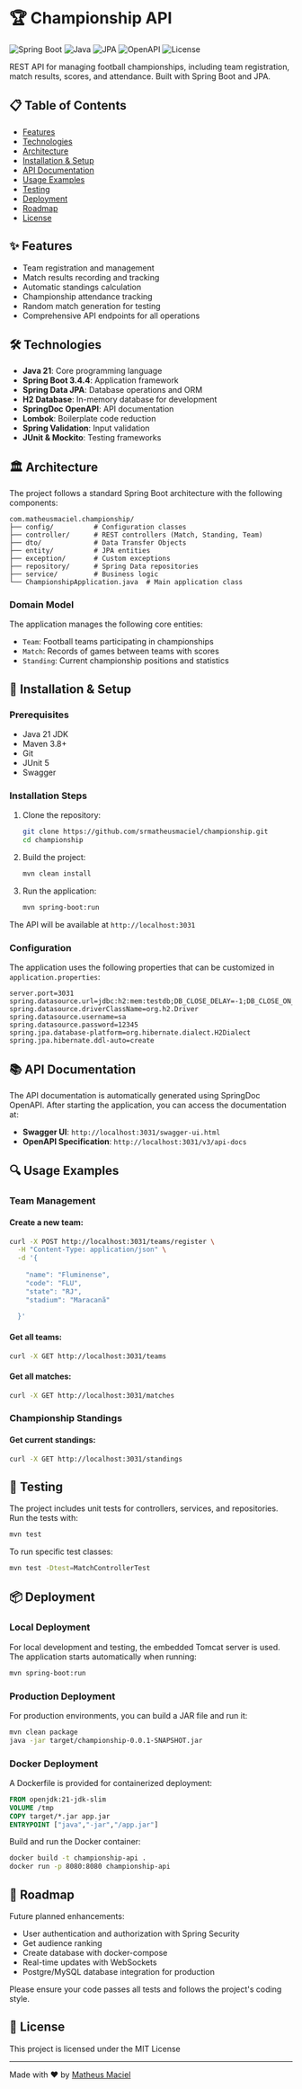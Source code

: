 # 🏆 Championship API

![Spring Boot](https://img.shields.io/badge/Spring_Boot-3.4.4-green.svg)
![Java](https://img.shields.io/badge/Java-21-orange.svg)
![JPA](https://img.shields.io/badge/JPA-Hibernate-blue.svg)
![OpenAPI](https://img.shields.io/badge/OpenAPI-3.0-brightgreen.svg)
![License](https://img.shields.io/badge/License-MIT-blue.svg)

REST API for managing football championships, including team registration, match results, scores, and attendance. Built with Spring Boot and JPA.

## 📋 Table of Contents

- [Features](#-features)
- [Technologies](#-technologies)
- [Architecture](#-architecture)
- [Installation & Setup](#-installation--setup)
- [API Documentation](#-api-documentation)
- [Usage Examples](#-usage-examples)
- [Testing](#-testing)
- [Deployment](#-deployment)
- [Roadmap](#-roadmap)
- [License](#-license)

## ✨ Features

- Team registration and management
- Match results recording and tracking
- Automatic standings calculation
- Championship attendance tracking
- Random match generation for testing
- Comprehensive API endpoints for all operations

## 🛠️ Technologies

- **Java 21**: Core programming language
- **Spring Boot 3.4.4**: Application framework
- **Spring Data JPA**: Database operations and ORM
- **H2 Database**: In-memory database for development
- **SpringDoc OpenAPI**: API documentation
- **Lombok**: Boilerplate code reduction
- **Spring Validation**: Input validation
- **JUnit & Mockito**: Testing frameworks

## 🏛️ Architecture

The project follows a standard Spring Boot architecture with the following components:

```
com.matheusmaciel.championship/
├── config/          # Configuration classes
├── controller/      # REST controllers (Match, Standing, Team)
├── dto/             # Data Transfer Objects
├── entity/          # JPA entities 
├── exception/       # Custom exceptions
├── repository/      # Spring Data repositories
├── service/         # Business logic
└── ChampionshipApplication.java  # Main application class
```

### Domain Model

The application manages the following core entities:
- `Team`: Football teams participating in championships
- `Match`: Records of games between teams with scores
- `Standing`: Current championship positions and statistics

## 🚀 Installation & Setup

### Prerequisites

- Java 21 JDK
- Maven 3.8+
- Git
- JUnit 5
- Swagger

### Installation Steps

1. Clone the repository:
   ```bash
   git clone https://github.com/srmatheusmaciel/championship.git
   cd championship
   ```

2. Build the project:
   ```bash
   mvn clean install
   ```

3. Run the application:
   ```bash
   mvn spring-boot:run
   ```

The API will be available at `http://localhost:3031`

### Configuration

The application uses the following properties that can be customized in `application.properties`:

```properties
server.port=3031
spring.datasource.url=jdbc:h2:mem:testdb;DB_CLOSE_DELAY=-1;DB_CLOSE_ON_EXIT=FALSE
spring.datasource.driverClassName=org.h2.Driver
spring.datasource.username=sa
spring.datasource.password=12345
spring.jpa.database-platform=org.hibernate.dialect.H2Dialect
spring.jpa.hibernate.ddl-auto=create
```

## 📚 API Documentation

The API documentation is automatically generated using SpringDoc OpenAPI. After starting the application, you can access the documentation at:

- **Swagger UI**: `http://localhost:3031/swagger-ui.html`
- **OpenAPI Specification**: `http://localhost:3031/v3/api-docs`

## 🔍 Usage Examples

### Team Management

#### Create a new team:

```bash
curl -X POST http://localhost:3031/teams/register \
  -H "Content-Type: application/json" \
  -d '{
    
    "name": "Fluminense",
    "code": "FLU",
    "state": "RJ",
    "stadium": "Maracanã"
  
  }'
```

#### Get all teams:

```bash
curl -X GET http://localhost:3031/teams
```

#### Get all matches:

```bash
curl -X GET http://localhost:3031/matches
```

### Championship Standings

#### Get current standings:

```bash
curl -X GET http://localhost:3031/standings
```

## 🧪 Testing

The project includes unit tests for controllers, services, and repositories. Run the tests with:

```bash
mvn test
```

To run specific test classes:

```bash
mvn test -Dtest=MatchControllerTest
```

## 📦 Deployment

### Local Deployment

For local development and testing, the embedded Tomcat server is used. The application starts automatically when running:

```bash
mvn spring-boot:run
```

### Production Deployment

For production environments, you can build a JAR file and run it:

```bash
mvn clean package
java -jar target/championship-0.0.1-SNAPSHOT.jar
```

### Docker Deployment

A Dockerfile is provided for containerized deployment:

```dockerfile
FROM openjdk:21-jdk-slim
VOLUME /tmp
COPY target/*.jar app.jar
ENTRYPOINT ["java","-jar","/app.jar"]
```

Build and run the Docker container:

```bash
docker build -t championship-api .
docker run -p 8080:8080 championship-api
```

## 🔮 Roadmap

Future planned enhancements:

- User authentication and authorization with Spring Security
- Get audience ranking
- Create database with docker-compose
- Real-time updates with WebSockets
- Postgre/MySQL database integration for production



Please ensure your code passes all tests and follows the project's coding style.

## 📄 License

This project is licensed under the MIT License

---

Made with ❤️ by [Matheus Maciel](https://github.com/srmatheusmaciel)
